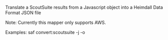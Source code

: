 Translate a ScoutSuite results from a Javascript object into a Heimdall Data Format JSON file

  Note: Currently this mapper only supports AWS.

Examples:
  saf convert:scoutsuite -j <scoutsuite-results-js> -o <hdf-scan-results-json>
